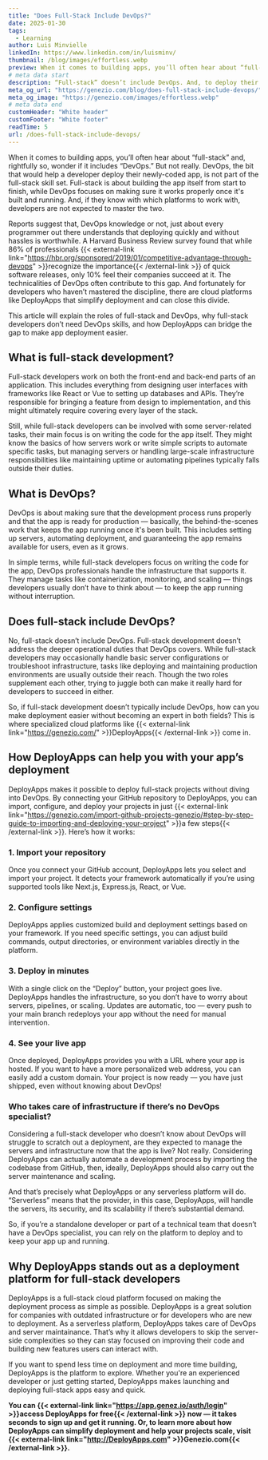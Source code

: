 ```yaml
---
title: "Does Full-Stack Include DevOps?"
date: 2025-01-30
tags:
  - Learning
author: Luis Minvielle
linkedIn: https://www.linkedin.com/in/luisminv/
thumbnail: /blog/images/effortless.webp
preview: When it comes to building apps, you’ll often hear about “full-stack” and, rightfully so, wonder if it includes “DevOps.” But not really. DevOps, the bit that would help a developer deploy their newly-coded app, is not part of the full-stack skill set.
# meta data start
description: “Full-stack” doesn’t include DevOps. And, to deploy their apps, developers can use platforms like DeployApps.
meta_og_url: "https://genezio.com/blog/does-full-stack-include-devops/"
meta_og_image: "https://genezio.com/images/effortless.webp"
# meta data end
customHeader: "White header"
customFooter: "White footer"
readTime: 5
url: /does-full-stack-include-devops/
---
```


When it comes to building apps, you’ll often hear about “full-stack” and, rightfully so, wonder if it includes “DevOps.” But not really. DevOps, the bit that would help a developer deploy their newly-coded app, is not part of the full-stack skill set. Full-stack is about building the app itself from start to finish, while DevOps focuses on making sure it works properly once it's built and running. And, if they know with which platforms to work with, developers are not expected to master the two.

Reports suggest that, DevOps knowledge or not, just about every programmer out there understands that deploying quickly and without hassles is worthwhile. A Harvard Business Review survey found that while 86% of professionals {{< external-link link="https://hbr.org/sponsored/2019/01/competitive-advantage-through-devops" >}}recognize the importance{{< /external-link >}} of quick software releases, only 10% feel their companies succeed at it. The technicalities of DevOps often contribute to this gap. And fortunately for developers who haven’t mastered the discipline, there are cloud platforms like DeployApps that simplify deployment and can close this divide.

This article will explain the roles of full-stack and DevOps, why full-stack developers don’t need DevOps skills, and how DeployApps can bridge the gap to make app deployment easier.

## What is full-stack development?

Full-stack developers work on both the front-end and back-end parts of an application. This includes everything from designing user interfaces with frameworks like React or Vue to setting up databases and APIs. They’re responsible for bringing a feature from design to implementation, and this might ultimately require covering every layer of the stack.

Still, while full-stack developers can be involved with some server-related tasks, their main focus is on writing the code for the app itself. They might know the basics of how servers work or write simple scripts to automate specific tasks, but managing servers or handling large-scale infrastructure responsibilities like maintaining uptime or automating pipelines typically falls outside their duties.

## What is DevOps?

DevOps is about making sure that the development process runs properly and that the app is ready for production — basically, the behind-the-scenes work that keeps the app running once it's been built. This includes setting up servers, automating deployment, and guaranteeing the app remains available for users, even as it grows.

In simple terms, while full-stack developers focus on writing the code for the app, DevOps professionals handle the infrastructure that supports it. They manage tasks like containerization, monitoring, and scaling — things developers usually don’t have to think about — to keep the app running without interruption.

## Does full-stack include DevOps?

No, full-stack doesn’t include DevOps. Full-stack development doesn’t address the deeper operational duties that DevOps covers. While full-stack developers may occasionally handle basic server configurations or troubleshoot infrastructure, tasks like deploying and maintaining production environments are usually outside their reach. Though the two roles supplement each other, trying to juggle both can make it really hard for developers to succeed in either.

So, if full-stack development doesn’t typically include DevOps, how can you make deployment easier without becoming an expert in both fields? This is where specialized cloud platforms like {{< external-link link="https://genezio.com/" >}}DeployApps{{< /external-link >}} come in.

## How DeployApps can help you with your app’s deployment

DeployApps makes it possible to deploy full-stack projects without diving into DevOps. By connecting your GitHub repository to DeployApps, you can import, configure, and deploy your projects in just {{< external-link link="https://genezio.com/import-github-projects-genezio/#step-by-step-guide-to-importing-and-deploying-your-project" >}}a few steps{{< /external-link >}}. Here’s how it works:

### 1. Import your repository

Once you connect your GitHub account, DeployApps lets you select and import your project. It detects your framework automatically if you’re using supported tools like Next.js, Express.js, React, or Vue.

### 2. Configure settings

DeployApps applies customized build and deployment settings based on your framework. If you need specific settings, you can adjust build commands, output directories, or environment variables directly in the platform.

### 3. Deploy in minutes

With a single click on the “Deploy” button, your project goes live. DeployApps handles the infrastructure, so you don’t have to worry about servers, pipelines, or scaling. Updates are automatic, too — every push to your main branch redeploys your app without the need for manual intervention.

### 4. See your live app

Once deployed, DeployApps provides you with a URL where your app is hosted. If you want to have a more personalized web address, you can easily add a custom domain. Your project is now ready — you have just shipped, even without knowing about DevOps!

### Who takes care of infrastructure if there’s no DevOps specialist?

Considering a full-stack developer who doesn’t know about DevOps will struggle to scratch out a deployment, are they expected to manage the servers and infrastructure now that the app is live? Not really. Considering DeployApps can actually automate a development process by importing the codebase from GitHub, then, ideally, DeployApps should also carry out the server maintenance and scaling.

And that’s precisely what DeployApps or any serverless platform will do. “Serverless” means that the provider, in this case, DeployApps, will handle the servers, its security, and its scalability if there’s substantial demand.

So, if you’re a standalone developer or part of a technical team that doesn’t have a DevOps specialist, you can rely on the platform to deploy and to keep your app up and running.

## Why DeployApps stands out as a deployment platform for full-stack developers

DeployApps is a full-stack cloud platform focused on making the deployment process as simple as possible. DeployApps is a great solution for companies with outdated infrastructure or for developers who are new to deployment. As a serverless platform, DeployApps takes care of DevOps and server maintainance. That’s why it allows developers to skip the server-side complexities so they can stay focused on improving their code and building new features users can interact with.

If you want to spend less time on deployment and more time building, DeployApps is the platform to explore. Whether you're an experienced developer or just getting started, DeployApps makes launching and deploying full-stack apps easy and quick.

**You can {{< external-link link="https://app.genez.io/auth/login" >}}access DeployApps for free{{< /external-link >}} now — it takes seconds to sign up and get it running. Or, to learn more about how DeployApps can simplify deployment and help your projects scale, visit {{< external-link link="http://DeployApps.com" >}}Genezio.com{{< /external-link >}}.**
